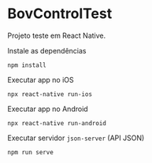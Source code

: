# BovControlTest
Projeto teste em React Native.

Instale as dependências
```
npm install
```

Executar app no iOS
```shell
npx react-native run-ios
```

Executar app no Android
```shell
npx react-native run-android
```

Executar servidor `json-server` (API JSON)
```shell
npm run serve
```